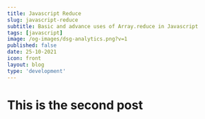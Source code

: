 ```yaml
---
title: Javascript Reduce
slug: javascript-reduce
subtitle: Basic and advance uses of Array.reduce in Javascript
tags: [javascript]
image: /og-images/dsg-analytics.png?v=1
published: false
date: 25-10-2021
icon: front
layout: blog
type: 'development'
---
```


# This is the second post
